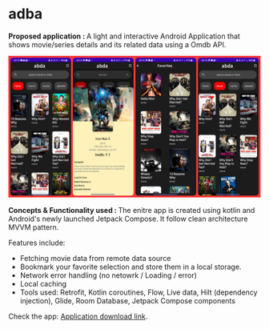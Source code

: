 # adba

<b> Proposed application : </b>
A light and interactive Android Application that shows movie/series details and its related data using a Omdb API. 

<img width="1000" alt="sampleImages" src="app/src/main/res/drawable/adba_ss.jpg">

<b> Concepts & Functionality used : </b>
The enitre app is created using kotlin and Android's newly launched Jetpack Compose.
It follow clean architecture MVVM pattern.

Features include:
 - Fetching movie data from remote data source
 - Bookmark your favorite selection and store them in a local storage.
 - Network error handling (no netowrk / Loading / error)
 - Local caching
 - Tools used: Retrofit, Kotlin coroutines, Flow, Live data, Hilt (dependency injection), Glide, Room Database, Jetpack Compose components

Check the app: <a href="https://drive.google.com/file/d/1b_1B3L1nu19xc9H8nWXD3sWeD_H3Geel/view?usp=sharing">Application download link</a>.
